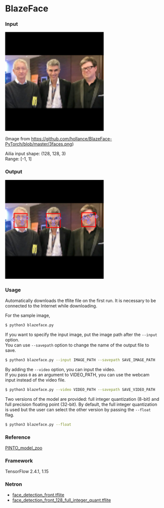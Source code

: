 # BlazeFace

### Input

<img src="input.png" width="320px">

(Image from https://github.com/hollance/BlazeFace-PyTorch/blob/master/3faces.png)

Ailia input shape: (128, 128, 3)  
Range: [-1, 1]

### Output

<img src="result.png" width="320px">

### Usage
Automatically downloads the tflite file on the first run.
It is necessary to be connected to the Internet while downloading.

For the sample image,
``` bash
$ python3 blazeface.py 
```

If you want to specify the input image, put the image path after the `--input` option.  
You can use `--savepath` option to change the name of the output file to save.
```bash
$ python3 blazeface.py --input IMAGE_PATH --savepath SAVE_IMAGE_PATH
```

By adding the `--video` option, you can input the video.   
If you pass `0` as an argument to VIDEO_PATH, you can use the webcam input instead of the video file.
```bash
$ python3 blazeface.py --video VIDEO_PATH --savepath SAVE_VIDEO_PATH
```

Two versions of the model are provided: full integer quantization (8-bit) and
full precision floating point (32-bit). By default, the full integer
quantization is used but the user can select the other version by passing the
`--float` flag.
```bash
$ python3 blazeface.py --float
```

### Reference

[PINTO_model_zoo](https://github.com/PINTO0309/PINTO_model_zoo/)


### Framework
TensorFlow 2.4.1, 1.15

### Netron

- [face_detection_front.tflite](https://netron.app/?url=https://storage.googleapis.com/ailia-models-tflite/blazeface/face_detection_front.tflite)
- [face_detection_front_128_full_integer_quant.tflite](https://netron.app/?url=https://storage.googleapis.com/ailia-models-tflite/blazeface/face_detection_front_128_full_integer_quant.tflite)
